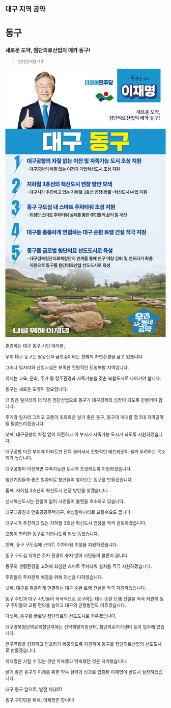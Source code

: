 ## 대구 지역 공약

# 동구

### 새로운 도약, 첨단의료산업의 메카 동구!
> 2022-02-10

![동구 지역공약](./005_003_004.png)

존경하는 대구 동구 시민 여러분,

 

우리 대구 동구는 팔공산과 금호강이라는 천혜의 자연환경을 품고 있습니다.  

그러나 일자리와 산업시설은 부족한 전형적인 도농복합 지역입니다. 

이제는 교육, 문화, 주거 등 정주환경과 자족기능을 갖춘 복합도시로 나아가야 합니다.  

 

동구는 새로운 도약이 필요합니다.

더 많은 일자리와 더 많은 첨단산업으로 동구가 대구경제의 심장이 되도록 만들어야 합니다. 

 

주거와 일자리 그리고 교통이 조화로운 살기 좋은 동구, 동구의 미래를 열 5대 지역공약을 말씀드리겠습니다.

 

 

첫째, 대구공항이 차질 없이 이전하고 이 부지가 자족가능 도시가 되도록 지원하겠습니다.




대구공항 이전 부지에 아파트만 잔뜩 들어서서 전형적인 베드타운이 될까 우려하는 목소리가 높습니다. 

대구공항이 이전하면 자족가능한 도시가 조성되도록 지원하겠습니다.

첨단기업들과 좋은 일자리로 청년들이 찾아오는 동구를 만들겠습니다. 

 

둘째, 지하철 3호선의 혁신도시 연장 방안을 찾겠습니다.




신서혁신도시는 전철이 없어 시민들이 불편을 호소하고 있습니다.

대구대공원과 연호공공주택지구, 수성알파시티로 교통수요도 큽니다. 

대구시가 추진하고 있는 지하철 3호선 혁신도시 연장을 적극 검토하겠습니다. 

교통이 편리한 동구로 거듭나도록 힘껏 돕겠습니다.

 

셋째, 동구 구도심에 스마트 주차타워 조성을 지원하겠습니다. 




동구 구도심 지역은 주차 환경이 좋지 않아 시민들의 불편이 큽니다.

동구의 생활환경을 고려해 최첨단 스마트 주차타워 설치를 적극 지원하겠습니다. 

주민들의 주차문제 해결을 위해 최선을 다하겠습니다. 

 

넷째, 대구를 촘촘하게 연결하는 대구 순환 트램 건설을 적극 지원하겠습니다.




동구 주민과 대구 시민들이 적극적으로 요구하는 대구 순환 트램 건설을 적극 지원해 동구 주민들의 교통 편의를 높이고 대구의 균형발전도 이루겠습니다.

 

다섯째, 동구를 글로벌 첨단의료의 선도도시로 키우겠습니다. 

 

대구경북첨단의료복합단지에는 신약개발지원센터, 첨단의료기기센터 등이 입주해 있습니다.

연구역량을 강화하고 인프라가 확충되도록 지원하여 동구를 첨단의료산업의 선도도시로 만들겠습니다.

 

 

이재명은 지킬 수 있는 것만 약속했고 약속했던 것은 지켜왔습니다.

살기 좋은 동구의 미래를 위한 약속 실력과 성과로 입증된 이재명이 반드시 실천하겠습니다.

 

대구 동구 앞으로, 발전 제대로!

동구 구민민을 위해, 이재명은 합니다! 